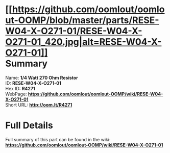 
[[https://github.com/oomlout/oomlout-OOMP/blob/master/parts/RESE-W04-X-O271-01/RESE-W04-X-O271-01_420.jpg|alt=RESE-W04-X-O271-01]]     
Summary
=================
  
Name: __1/4 Watt 270 Ohm Resistor__    
ID: __RESE-W04-X-O271-01__   
Hex ID: __R4271__   
WebPage: __https://github.com/oomlout/oomlout-OOMP/wiki/RESE-W04-X-O271-01__   
Short URL: __http://oom.lt/R4271__   

Full Details
==========================
Full summary of this part can be found in the wiki:   
__https://github.com/oomlout/oomlout-OOMP/wiki/RESE-W04-X-O271-01__    

